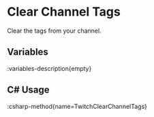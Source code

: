 # Clear Channel Tags
Clear the tags from your channel.

## Variables
:variables-description{empty}

## C# Usage
:csharp-method{name=TwitchClearChannelTags}